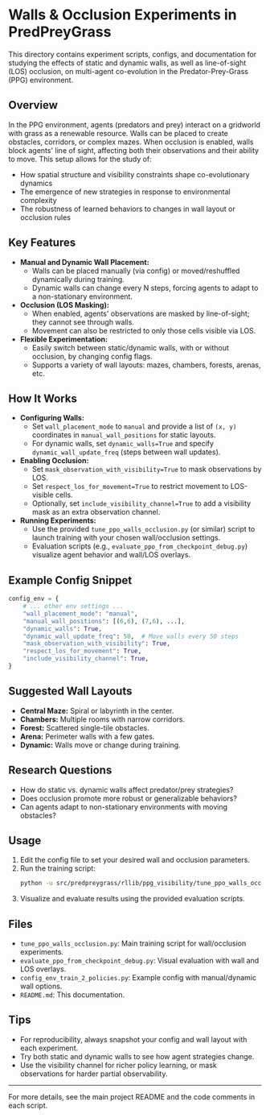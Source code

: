 # Walls & Occlusion Experiments in PredPreyGrass

This directory contains experiment scripts, configs, and documentation for studying the effects of static and dynamic walls, as well as line-of-sight (LOS) occlusion, on multi-agent co-evolution in the Predator-Prey-Grass (PPG) environment.

## Overview

In the PPG environment, agents (predators and prey) interact on a gridworld with grass as a renewable resource. Walls can be placed to create obstacles, corridors, or complex mazes. When occlusion is enabled, walls block agents' line of sight, affecting both their observations and their ability to move. This setup allows for the study of:
- How spatial structure and visibility constraints shape co-evolutionary dynamics
- The emergence of new strategies in response to environmental complexity
- The robustness of learned behaviors to changes in wall layout or occlusion rules

## Key Features

- **Manual and Dynamic Wall Placement:**
  - Walls can be placed manually (via config) or moved/reshuffled dynamically during training.
  - Dynamic walls can change every N steps, forcing agents to adapt to a non-stationary environment.
- **Occlusion (LOS Masking):**
  - When enabled, agents' observations are masked by line-of-sight; they cannot see through walls.
  - Movement can also be restricted to only those cells visible via LOS.
- **Flexible Experimentation:**
  - Easily switch between static/dynamic walls, with or without occlusion, by changing config flags.
  - Supports a variety of wall layouts: mazes, chambers, forests, arenas, etc.

## How It Works

- **Configuring Walls:**
  - Set `wall_placement_mode` to `manual` and provide a list of `(x, y)` coordinates in `manual_wall_positions` for static layouts.
  - For dynamic walls, set `dynamic_walls=True` and specify `dynamic_wall_update_freq` (steps between wall updates).
- **Enabling Occlusion:**
  - Set `mask_observation_with_visibility=True` to mask observations by LOS.
  - Set `respect_los_for_movement=True` to restrict movement to LOS-visible cells.
  - Optionally, set `include_visibility_channel=True` to add a visibility mask as an extra observation channel.
- **Running Experiments:**
  - Use the provided `tune_ppo_walls_occlusion.py` (or similar) script to launch training with your chosen wall/occlusion settings.
  - Evaluation scripts (e.g., `evaluate_ppo_from_checkpoint_debug.py`) visualize agent behavior and wall/LOS overlays.

## Example Config Snippet

```python
config_env = {
    # ... other env settings ...
    "wall_placement_mode": "manual",
    "manual_wall_positions": [(6,6), (7,6), ...],
    "dynamic_walls": True,
    "dynamic_wall_update_freq": 50,  # Move walls every 50 steps
    "mask_observation_with_visibility": True,
    "respect_los_for_movement": True,
    "include_visibility_channel": True,
}
```

## Suggested Wall Layouts
- **Central Maze:** Spiral or labyrinth in the center.
- **Chambers:** Multiple rooms with narrow corridors.
- **Forest:** Scattered single-tile obstacles.
- **Arena:** Perimeter walls with a few gates.
- **Dynamic:** Walls move or change during training.

## Research Questions
- How do static vs. dynamic walls affect predator/prey strategies?
- Does occlusion promote more robust or generalizable behaviors?
- Can agents adapt to non-stationary environments with moving obstacles?

## Usage
1. Edit the config file to set your desired wall and occlusion parameters.
2. Run the training script:
   ```bash
   python -u src/predpreygrass/rllib/ppg_visibility/tune_ppo_walls_occlusion.py | tee logs/last_run_tune.log
   ```
3. Visualize and evaluate results using the provided evaluation scripts.

## Files
- `tune_ppo_walls_occlusion.py`: Main training script for wall/occlusion experiments.
- `evaluate_ppo_from_checkpoint_debug.py`: Visual evaluation with wall and LOS overlays.
- `config_env_train_2_policies.py`: Example config with manual/dynamic wall options.
- `README.md`: This documentation.

## Tips
- For reproducibility, always snapshot your config and wall layout with each experiment.
- Try both static and dynamic walls to see how agent strategies change.
- Use the visibility channel for richer policy learning, or mask observations for harder partial observability.

---

For more details, see the main project README and the code comments in each script.
